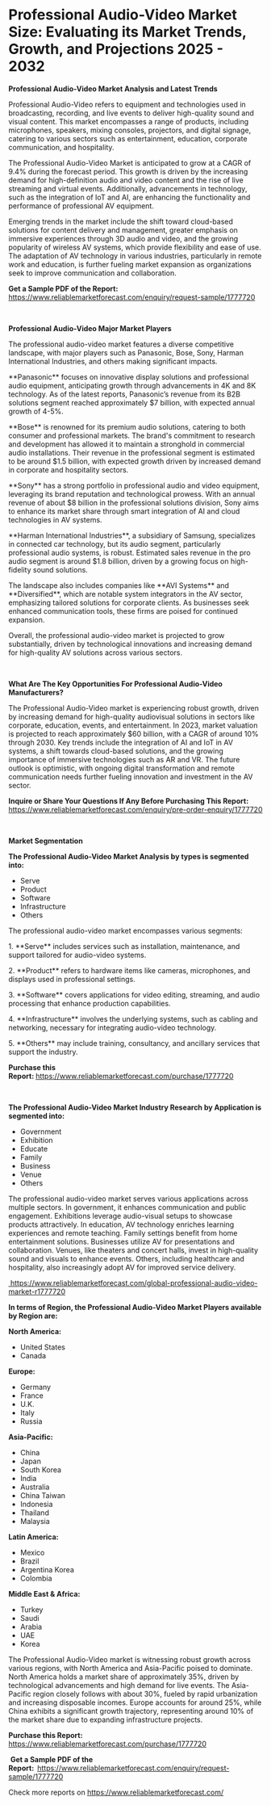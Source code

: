 <p><h1>Professional Audio-Video Market Size: Evaluating its Market Trends, Growth, and Projections 2025 - 2032</h1></p><p><strong>Professional Audio-Video Market Analysis and Latest Trends</strong></p>
<p><p>Professional Audio-Video refers to equipment and technologies used in broadcasting, recording, and live events to deliver high-quality sound and visual content. This market encompasses a range of products, including microphones, speakers, mixing consoles, projectors, and digital signage, catering to various sectors such as entertainment, education, corporate communication, and hospitality.</p><p>The Professional Audio-Video Market is anticipated to grow at a CAGR of 9.4% during the forecast period. This growth is driven by the increasing demand for high-definition audio and video content and the rise of live streaming and virtual events. Additionally, advancements in technology, such as the integration of IoT and AI, are enhancing the functionality and performance of professional AV equipment.</p><p>Emerging trends in the market include the shift toward cloud-based solutions for content delivery and management, greater emphasis on immersive experiences through 3D audio and video, and the growing popularity of wireless AV systems, which provide flexibility and ease of use. The adaptation of AV technology in various industries, particularly in remote work and education, is further fueling market expansion as organizations seek to improve communication and collaboration.</p></p>
<p><strong>Get a Sample PDF of the Report:&nbsp;</strong> <a href="https://www.reliablemarketforecast.com/enquiry/request-sample/1777720?utm_campaign=1890&utm_medium=2&utm_source=Github&utm_content=ia&utm_term=11032025&utm_id=professional-audio-video">https://www.reliablemarketforecast.com/enquiry/request-sample/1777720</a></p>
<p>&nbsp;</p>
<p><strong>Professional Audio-Video Major Market Players</strong></p>
<p><p>The professional audio-video market features a diverse competitive landscape, with major players such as Panasonic, Bose, Sony, Harman International Industries, and others making significant impacts. </p><p>**Panasonic** focuses on innovative display solutions and professional audio equipment, anticipating growth through advancements in 4K and 8K technology. As of the latest reports, Panasonic’s revenue from its B2B solutions segment reached approximately $7 billion, with expected annual growth of 4-5%.</p><p>**Bose** is renowned for its premium audio solutions, catering to both consumer and professional markets. The brand's commitment to research and development has allowed it to maintain a stronghold in commercial audio installations. Their revenue in the professional segment is estimated to be around $1.5 billion, with expected growth driven by increased demand in corporate and hospitality sectors.</p><p>**Sony** has a strong portfolio in professional audio and video equipment, leveraging its brand reputation and technological prowess. With an annual revenue of about $8 billion in the professional solutions division, Sony aims to enhance its market share through smart integration of AI and cloud technologies in AV systems.</p><p>**Harman International Industries**, a subsidiary of Samsung, specializes in connected car technology, but its audio segment, particularly professional audio systems, is robust. Estimated sales revenue in the pro audio segment is around $1.8 billion, driven by a growing focus on high-fidelity sound solutions.</p><p>The landscape also includes companies like **AVI Systems** and **Diversified**, which are notable system integrators in the AV sector, emphasizing tailored solutions for corporate clients. As businesses seek enhanced communication tools, these firms are poised for continued expansion.</p><p>Overall, the professional audio-video market is projected to grow substantially, driven by technological innovations and increasing demand for high-quality AV solutions across various sectors.</p></p>
<p>&nbsp;</p>
<p><strong>What Are The Key Opportunities For Professional Audio-Video Manufacturers?</strong></p>
<p><p>The Professional Audio-Video market is experiencing robust growth, driven by increasing demand for high-quality audiovisual solutions in sectors like corporate, education, events, and entertainment. In 2023, market valuation is projected to reach approximately $60 billion, with a CAGR of around 10% through 2030. Key trends include the integration of AI and IoT in AV systems, a shift towards cloud-based solutions, and the growing importance of immersive technologies such as AR and VR. The future outlook is optimistic, with ongoing digital transformation and remote communication needs further fueling innovation and investment in the AV sector.</p></p>
<p><strong>Inquire or Share Your Questions If Any Before Purchasing This Report:</strong> <a href="https://www.reliablemarketforecast.com/enquiry/pre-order-enquiry/1777720?utm_campaign=1890&utm_medium=2&utm_source=Github&utm_content=ia&utm_term=11032025&utm_id=professional-audio-video">https://www.reliablemarketforecast.com/enquiry/pre-order-enquiry/1777720</a></p>
<p>&nbsp;</p>
<p><strong>Market Segmentation</strong></p>
<p><strong>The Professional Audio-Video Market Analysis by types is segmented into:</strong></p>
<p><ul><li>Serve</li><li>Product</li><li>Software</li><li>Infrastructure</li><li>Others</li></ul></p>
<p><p>The professional audio-video market encompasses various segments: </p><p>1. **Serve** includes services such as installation, maintenance, and support tailored for audio-video systems. </p><p>2. **Product** refers to hardware items like cameras, microphones, and displays used in professional settings. </p><p>3. **Software** covers applications for video editing, streaming, and audio processing that enhance production capabilities. </p><p>4. **Infrastructure** involves the underlying systems, such as cabling and networking, necessary for integrating audio-video technology. </p><p>5. **Others** may include training, consultancy, and ancillary services that support the industry.</p></p>
<p><strong>Purchase this Report:&nbsp;</strong><a href="https://www.reliablemarketforecast.com/purchase/1777720?utm_campaign=1890&utm_medium=2&utm_source=Github&utm_content=ia&utm_term=11032025&utm_id=professional-audio-video">https://www.reliablemarketforecast.com/purchase/1777720</a></p>
<p>&nbsp;</p>
<p><strong>The Professional Audio-Video Market Industry Research by Application is segmented into:</strong></p>
<p><ul><li>Government</li><li>Exhibition</li><li>Educate</li><li>Family</li><li>Business</li><li>Venue</li><li>Others</li></ul></p>
<p><p>The professional audio-video market serves various applications across multiple sectors. In government, it enhances communication and public engagement. Exhibitions leverage audio-visual setups to showcase products attractively. In education, AV technology enriches learning experiences and remote teaching. Family settings benefit from home entertainment solutions. Businesses utilize AV for presentations and collaboration. Venues, like theaters and concert halls, invest in high-quality sound and visuals to enhance events. Others, including healthcare and hospitality, also increasingly adopt AV for improved service delivery.</p></p>
<p><a href="https://www.reliablemarketforecast.com/global-professional-audio-video-market-r1777720?utm_campaign=1890&utm_medium=2&utm_source=Github&utm_content=ia&utm_term=11032025&utm_id=professional-audio-video">&nbsp;https://www.reliablemarketforecast.com/global-professional-audio-video-market-r1777720</a></p>
<p><strong>In terms of Region, the Professional Audio-Video Market Players available by Region are:</strong></p>
<p>
    <p> <strong> North America: </strong>
        <ul>
            <li>United States</li>
            <li>Canada</li>
        </ul>
        </p> 
    <p> <strong> Europe: </strong>
        <ul>
            <li>Germany</li>
            <li>France</li>
            <li>U.K.</li>
            <li>Italy</li>
            <li>Russia</li>
        </ul>
        </p> 
    <p> <strong> Asia-Pacific: </strong>
        <ul>
            <li>China</li>
            <li>Japan</li>
            <li>South Korea</li>
            <li>India</li>
            <li>Australia</li>
            <li>China Taiwan</li>
            <li>Indonesia</li>
            <li>Thailand</li>
            <li>Malaysia</li>
        </ul>
        </p> 
    <p> <strong> Latin America: </strong>
        <ul>
            <li>Mexico</li>
            <li>Brazil</li>
            <li>Argentina Korea</li>
            <li>Colombia</li>
        </ul>
        </p> 
    <p> <strong> Middle East & Africa: </strong>
        <ul>
            <li>Turkey</li>
            <li>Saudi</li>
            <li>Arabia</li>
            <li>UAE</li>
            <li>Korea</li>
        </ul>
    </p>
    </p>
<p><p>The Professional Audio-Video market is witnessing robust growth across various regions, with North America and Asia-Pacific poised to dominate. North America holds a market share of approximately 35%, driven by technological advancements and high demand for live events. The Asia-Pacific region closely follows with about 30%, fueled by rapid urbanization and increasing disposable incomes. Europe accounts for around 25%, while China exhibits a significant growth trajectory, representing around 10% of the market share due to expanding infrastructure projects.</p></p>
<p><strong>Purchase this Report: </strong><a href="https://www.reliablemarketforecast.com/purchase/1777720?utm_campaign=1890&utm_medium=2&utm_source=Github&utm_content=ia&utm_term=11032025&utm_id=professional-audio-video">https://www.reliablemarketforecast.com/purchase/1777720</a></p>
<p>&nbsp;<strong>Get a Sample PDF of the Report:&nbsp;&nbsp;</strong><a href="https://www.reliablemarketforecast.com/enquiry/request-sample/1777720?utm_campaign=1890&utm_medium=2&utm_source=Github&utm_content=ia&utm_term=11032025&utm_id=professional-audio-video">https://www.reliablemarketforecast.com/enquiry/request-sample/1777720</a></p>
<p><strong></strong></p>
<p>Check more reports on <a href="https://www.reliablemarketforecast.com/?utm_campaign=1890&utm_medium=2&utm_source=Github&utm_content=ia&utm_term=11032025&utm_id=professional-audio-video">https://www.reliablemarketforecast.com/</a></p>